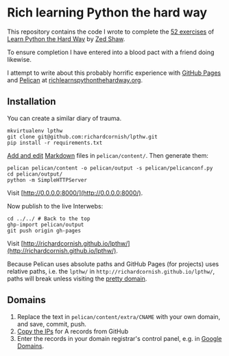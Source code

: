 # Rich learning Python the hard way

This repository contains the code I wrote to complete the [52 exercises](http://learnpythonthehardway.org/book/) of [Learn Python the Hard Way](http://learnpythonthehardway.org/) by [Zed Shaw](http://zedshaw.com/about/).

To ensure completion I have entered into a blood pact with a friend doing likewise.

I attempt to write about this probably horrific experience with [GitHub Pages](https://pages.github.com/) and [Pelican](http://blog.getpelican.com/) at [richlearnspythonthehardway.org](http://richlearnspythonthehardway.org/).

## Installation

You can create a similar diary of trauma.

```
mkvirtualenv lpthw
git clone git@github.com:richardcornish/lpthw.git
pip install -r requirements.txt
```

[Add and edit](http://docs.getpelican.com/en/latest/content.html) [Markdown](https://help.github.com/articles/markdown-basics/) files in `pelican/content/`. Then generate them:

```
pelican pelican/content -o pelican/output -s pelican/pelicanconf.py
cd pelican/output/
python -m SimpleHTTPServer
```

Visit [http://0.0.0.0:8000/](http://0.0.0.0:8000/).

Now publish to the live Interwebs:

```
cd ../../ # Back to the top
ghp-import pelican/output
git push origin gh-pages
```

Visit [http://richardcornish.github.io/lpthw/](http://richardcornish.github.io/lpthw/).

Because Pelican uses absolute paths and GitHub Pages (for projects) uses relative paths, i.e. the `lpthw/` in `http://richardcornish.github.io/lpthw/`, paths will break unless visiting the [pretty domain](http://richlearnspythonthehardway.org/).

## Domains

1. Replace the text in `pelican/content/extra/CNAME` with your own domain, and save, commit, push.
2. [Copy the IPs](https://help.github.com/articles/tips-for-configuring-an-a-record-with-your-dns-provider/) for A records from GitHub
3. Enter the records in your domain registrar's control panel, e.g. in [Google Domains](https://support.google.com/domains/answer/3290350?authuser=1&hl=en).
